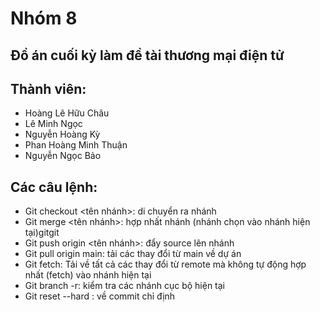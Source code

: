 # Nhóm 8
## Đồ án cuối kỳ làm đề tài thương mại điện tử

## Thành viên:
- Hoàng Lê Hữu Châu
- Lê Minh Ngọc
- Nguyễn Hoàng Kỳ
- Phan Hoàng Minh Thuận
- Nguyễn Ngọc Bảo

## Các câu lệnh:
- Git checkout <tên nhánh>: di chuyển ra nhánh
- Git merge <tên nhánh>: hợp nhất nhánh (nhánh chọn vào nhánh hiện tại)gitgit
- Git push origin <tên nhánh>: đẩy source lên nhánh
- Git pull origin main: tải các thay đổi từ main về dự án
- Git fetch: Tải về tất cả các thay đổi từ remote mà không tự động hợp nhất (fetch) vào nhánh hiện tại
- Git branch -r: kiểm tra các nhánh cục bộ hiện tại
- Git reset --hard <id commit>: về commit chỉ định
